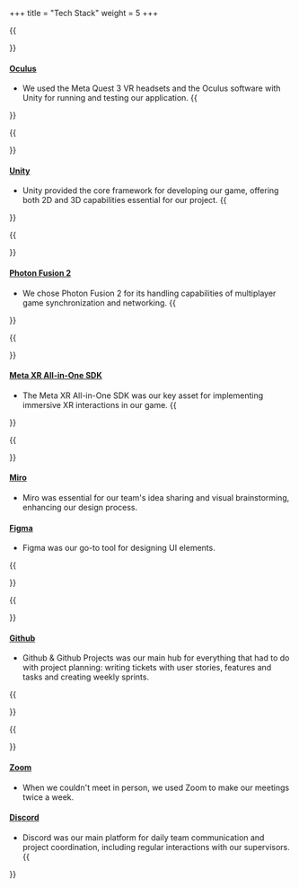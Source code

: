+++
title = "Tech Stack"
weight = 5
+++

{{<section title="VR Headsets">}}

#### [Oculus](https://www.oculus.com/deeplink/?action=view&path=%252&locale=de_DE)

- We used the Meta Quest 3 VR headsets and the Oculus software with Unity for running and testing our application.
  {{</section>}}

{{<section title="Game Engine">}}

#### [Unity](https://unity.com/de)

- Unity provided the core framework for developing our game, offering both 2D and 3D capabilities essential for our project.
  {{</section>}}

{{<section title="Networking">}}

#### [Photon Fusion 2](https://doc.photonengine.com/fusion/current/fusion-intro)

- We chose Photon Fusion 2 for its handling capabilities of multiplayer game synchronization and networking.
  {{</section>}}

{{<section title="XR Interactions">}}

#### [Meta XR All-in-One SDK](https://assetstore.unity.com/packages/tools/integration/meta-xr-all-in-one-sdk-269657)

- The Meta XR All-in-One SDK was our key asset for implementing immersive XR interactions in our game.
  {{</section>}}

{{<section title="Concept & Design">}}

#### [Miro](https://miro.com/)

- Miro was essential for our team's idea sharing and visual brainstorming, enhancing our design process.

#### [Figma](https://figma.com)

- Figma was our go-to tool for designing UI elements.

{{</section>}}

{{<section title="Project Planning & Product Backlog">}}

#### [Github](https://github.com)

- Github & Github Projects was our main hub for everything that had to do with project planning: writing tickets with user stories, features and tasks and creating weekly sprints.

{{</section>}}

{{<section title="Communication">}}

#### [Zoom](https://zoom.us)

- When we couldn't meet in person, we used Zoom to make our meetings twice a week.

#### [Discord](https://discord.com)

- Discord was our main platform for daily team communication and project coordination, including regular interactions with our supervisors.
  {{</section>}}
